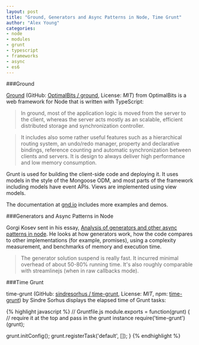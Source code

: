 ```yaml
---
layout: post
title: "Ground, Generators and Async Patterns in Node, Time Grunt"
author: "Alex Young"
categories: 
- node
- modules
- grunt
- typescript
- frameworks
- async
- es6
---
```


###Ground

[Ground](http://gnd.io/) (GitHub: [OptimalBits / ground](https://github.com/OptimalBits/ground), License: _MIT_) from OptimalBits is a web framework for Node that is written with TypeScript:

> In ground, most of the application logic is moved from the server to the client, whereas the server acts mostly as an scalable, efficient distributed storage and synchronization controller.

> It includes also some rather useful features such as a hierarchical routing system, an undo/redo manager, property and declarative bindings, reference counting and automatic synchronization between clients and servers. It is design to always deliver high performance and low memory consumption.

Grunt is used for building the client-side code and deploying it.  It uses models in the style of the Mongoose ODM, and most parts of the framework including models have event APIs.  Views are implemented using view models.

The documentation at [gnd.io](http://gnd.io/) includes more examples and demos.

###Generators and Async Patterns in Node

Gorgi Kosev sent in his essay, [Analysis of generators and other async patterns in node](http://spion.github.io/posts/analysis-generators-and-other-async-patterns-node.html).  He looks at how generators work, how the code compares to other implementations (for example, promises), using a complexity measurement, and benchmarks of memory and execution time.

> The generator solution suspend is really fast. It incurred minimal overhead of about 50-80% running time. It's also roughly comparable with streamlinejs (when in raw callbacks mode).

###Time Grunt

time-grunt (GitHub: [sindresorhus / time-grunt](https://github.com/sindresorhus/time-grunt), License: _MIT_, npm: [time-grunt](https://npmjs.org/package/time-grunt)) by Sindre Sorhus displays the elapsed time of Grunt tasks:

{% highlight javascript %}
// Gruntfile.js
module.exports = function(grunt) {
  // require it at the top and pass in the grunt instance
  require('time-grunt')(grunt);

  grunt.initConfig();
  grunt.registerTask('default', []);
}
{% endhighlight %}

